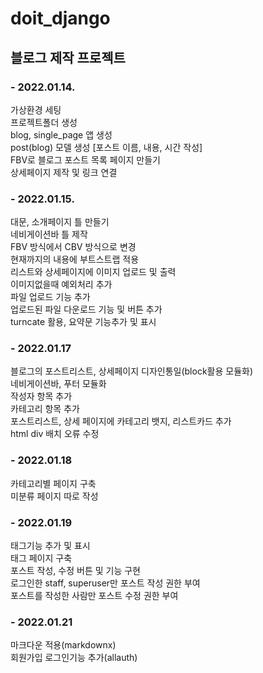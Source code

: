 # doit_django
## 블로그 제작 프로젝트
   
### - 2022.01.14.   
가상환경 세팅   
프로젝트폴더 생성   
blog, single_page 앱 생성   
post(blog) 모델 생성 [포스트 이름, 내용, 시간 작성]   
FBV로 블로그 포스트 목록 페이지 만들기   
상세페이지 제작 및 링크 연결   
   
### - 2022.01.15.   
대문, 소개페이지 틀 만들기   
네비게이션바 틀 제작   
FBV 방식에서 CBV 방식으로 변경   
현재까지의 내용에 부트스트랩 적용   
리스트와 상세페이지에 이미지 업로드 및 출력   
이미지없을때 예외처리 추가   
파일 업로드 기능 추가   
업로드된 파일 다운로드 기능 및 버튼 추가   
turncate 활용, 요약문 기능추가 및 표시   
   
### - 2022.01.17
블로그의 포스트리스트, 상세페이지 디자인통일(block활용 모듈화)   
네비게이션바, 푸터 모듈화   
작성자 항목 추가   
카테고리 항목 추가   
포스트리스트, 상세 페이지에 카테고리 뱃지, 리스트카드 추가   
html div 배치 오류 수정   
   
### - 2022.01.18
카테고리별 페이지 구축   
미분류 페이지 따로 작성   
   
### - 2022.01.19
태그기능 추가 및 표시   
태그 페이지 구축   
포스트 작성, 수정 버튼 및 기능 구현   
로그인한 staff, superuser만 포스트 작성 권한 부여   
포스트를 작성한 사람만 포스트 수정 권한 부여   
   
### - 2022.01.21
마크다운 적용(markdownx)   
회원가입 로그인기능 추가(allauth)   
   